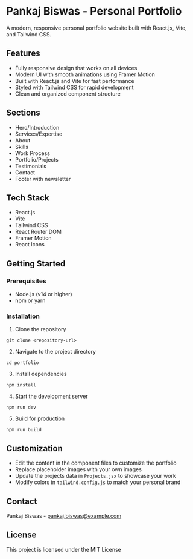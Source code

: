 # Pankaj Biswas - Personal Portfolio

A modern, responsive personal portfolio website built with React.js, Vite, and Tailwind CSS.

## Features

- Fully responsive design that works on all devices
- Modern UI with smooth animations using Framer Motion
- Built with React.js and Vite for fast performance
- Styled with Tailwind CSS for rapid development
- Clean and organized component structure

## Sections

- Hero/Introduction
- Services/Expertise
- About
- Skills
- Work Process
- Portfolio/Projects
- Testimonials
- Contact
- Footer with newsletter

## Tech Stack

- React.js
- Vite
- Tailwind CSS
- React Router DOM
- Framer Motion
- React Icons

## Getting Started

### Prerequisites

- Node.js (v14 or higher)
- npm or yarn

### Installation

1. Clone the repository
```
git clone <repository-url>
```

2. Navigate to the project directory
```
cd portfolio
```

3. Install dependencies
```
npm install
```

4. Start the development server
```
npm run dev
```

5. Build for production
```
npm run build
```

## Customization

- Edit the content in the component files to customize the portfolio
- Replace placeholder images with your own images
- Update the projects data in `Projects.jsx` to showcase your work
- Modify colors in `tailwind.config.js` to match your personal brand

## Contact

Pankaj Biswas - pankaj.biswas@example.com

## License

This project is licensed under the MIT License
